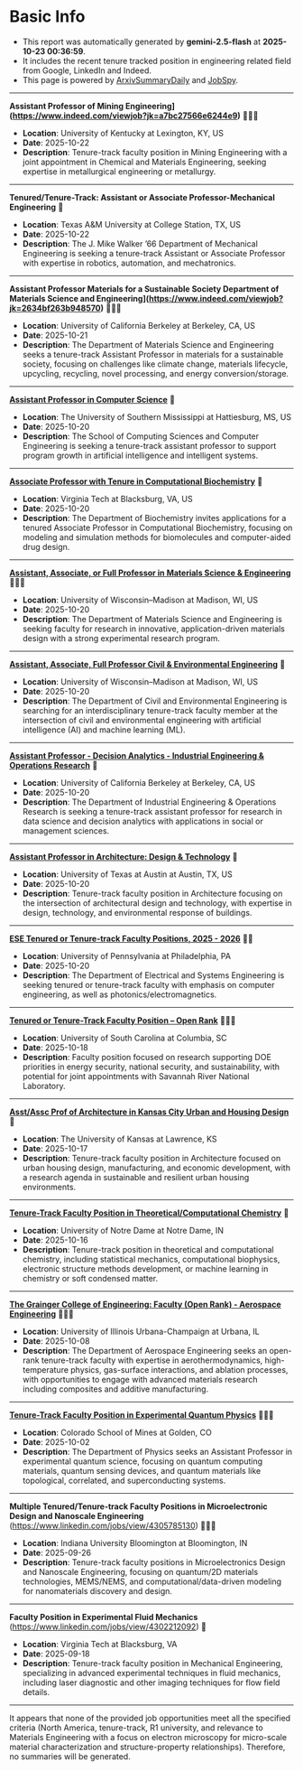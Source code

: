 
# Basic Info
- This report was automatically generated by **gemini-2.5-flash** at **2025-10-23 00:36:59**.  
- It includes the recent tenure tracked position in engineering related field from Google, LinkedIn and Indeed.  
- This page is powered by [ArxivSummaryDaily](https://github.com/dong-zehao/ArxivSummaryDaily) and [JobSpy](https://github.com/speedyapply/JobSpy).
---
**Assistant Professor of Mining Engineering](https://www.indeed.com/viewjob?jk=a7bc27566e6244e9)** 🌟🌟🌟
- **Location**: University of Kentucky at Lexington, KY, US
- **Date**: 2025-10-22
- **Description**: Tenure-track faculty position in Mining Engineering with a joint appointment in Chemical and Materials Engineering, seeking expertise in metallurgical engineering or metallurgy.
---
**Tenured/Tenure-Track: Assistant or Associate Professor-Mechanical Engineering** 🌟
- **Location**: Texas A&M University at College Station, TX, US
- **Date**: 2025-10-22
- **Description**: The J. Mike Walker ’66 Department of Mechanical Engineering is seeking a tenure-track Assistant or Associate Professor with expertise in robotics, automation, and mechatronics.
---
**Assistant Professor Materials for a Sustainable Society Department of Materials Science and Engineering](https://www.indeed.com/viewjob?jk=2634bf263b948570)** 🌟🌟🌟
- **Location**: University of California Berkeley at Berkeley, CA, US
- **Date**: 2025-10-21
- **Description**: The Department of Materials Science and Engineering seeks a tenure-track Assistant Professor in materials for a sustainable society, focusing on challenges like climate change, materials lifecycle, upcycling, recycling, novel processing, and energy conversion/storage.
---
**[Assistant Professor in Computer Science](https://www.indeed.com/viewjob?jk=9ea105fb061f58e4)** 🌟
- **Location**: The University of Southern Mississippi at Hattiesburg, MS, US
- **Date**: 2025-10-20
- **Description**: The School of Computing Sciences and Computer Engineering is seeking a tenure-track assistant professor to support program growth in artificial intelligence and intelligent systems.
---
**[Associate Professor with Tenure in Computational Biochemistry](https://www.indeed.com/viewjob?jk=3f798b10534fc018)** 🌟
- **Location**: Virginia Tech at Blacksburg, VA, US
- **Date**: 2025-10-20
- **Description**: The Department of Biochemistry invites applications for a tenured Associate Professor in Computational Biochemistry, focusing on modeling and simulation methods for biomolecules and computer-aided drug design.
---
**[Assistant, Associate, or Full Professor in Materials Science & Engineering](https://www.indeed.com/viewjob?jk=470b941ded950b29)** 🌟🌟🌟
- **Location**: University of Wisconsin–Madison at Madison, WI, US
- **Date**: 2025-10-20
- **Description**: The Department of Materials Science and Engineering is seeking faculty for research in innovative, application-driven materials design with a strong experimental research program.
---
**[Assistant, Associate, Full Professor Civil & Environmental Engineering](https://www.indeed.com/viewjob?jk=32a220fe03bcc40a)** 🌟
- **Location**: University of Wisconsin–Madison at Madison, WI, US
- **Date**: 2025-10-20
- **Description**: The Department of Civil and Environmental Engineering is searching for an interdisciplinary tenure-track faculty member at the intersection of civil and environmental engineering with artificial intelligence (AI) and machine learning (ML).
---
**[Assistant Professor - Decision Analytics - Industrial Engineering & Operations Research](https://www.indeed.com/viewjob?jk=5ff09acf45ded05a)** 🌟
- **Location**: University of California Berkeley at Berkeley, CA, US
- **Date**: 2025-10-20
- **Description**: The Department of Industrial Engineering & Operations Research is seeking a tenure-track assistant professor for research in data science and decision analytics with applications in social or management sciences.
---
**[Assistant Professor in Architecture: Design & Technology](https://www.indeed.com/viewjob?jk=7e77b253b6b075ea)** 🌟
- **Location**: University of Texas at Austin at Austin, TX, US
- **Date**: 2025-10-20
- **Description**: Tenure-track faculty position in Architecture focusing on the intersection of architectural design and technology, with expertise in design, technology, and environmental response of buildings.
---
**[ESE Tenured or Tenure-track Faculty Positions, 2025 - 2026](https://www.linkedin.com/jobs/view/4316003424)** 🌟🌟
- **Location**: University of Pennsylvania at Philadelphia, PA
- **Date**: 2025-10-20
- **Description**: The Department of Electrical and Systems Engineering is seeking tenured or tenure-track faculty with emphasis on computer engineering, as well as photonics/electromagnetics.
---
**[Tenured or Tenure-Track Faculty Position – Open Rank](https://www.linkedin.com/jobs/view/4316820469)** 🌟🌟🌟
- **Location**: University of South Carolina at Columbia, SC
- **Date**: 2025-10-18
- **Description**: Faculty position focused on research supporting DOE priorities in energy security, national security, and sustainability, with potential for joint appointments with Savannah River National Laboratory.
---
**[Asst/Assc Prof of Architecture in Kansas City Urban and Housing Design](https://www.linkedin.com/jobs/view/4316384221)** 🌟
- **Location**: The University of Kansas at Lawrence, KS
- **Date**: 2025-10-17
- **Description**: Tenure-track faculty position in Architecture focused on urban housing design, manufacturing, and economic development, with a research agenda in sustainable and resilient urban housing environments.
---
**[Tenure-Track Faculty Position in Theoretical/Computational Chemistry](https://www.linkedin.com/jobs/view/4283449322)** 🌟
- **Location**: University of Notre Dame at Notre Dame, IN
- **Date**: 2025-10-16
- **Description**: Tenure-track position in theoretical and computational chemistry, including statistical mechanics, computational biophysics, electronic structure methods development, or machine learning in chemistry or soft condensed matter.
---
**[The Grainger College of Engineering: Faculty (Open Rank) - Aerospace Engineering](https://www.linkedin.com/jobs/view/4312390113)** 🌟🌟🌟
- **Location**: University of Illinois Urbana-Champaign at Urbana, IL
- **Date**: 2025-10-08
- **Description**: The Department of Aerospace Engineering seeks an open-rank tenure-track faculty with expertise in aerothermodynamics, high-temperature physics, gas-surface interactions, and ablation processes, with opportunities to engage with advanced materials research including composites and additive manufacturing.
---
**[Tenure-Track Faculty Position in Experimental Quantum Physics](https://www.linkedin.com/jobs/view/4308282913)** 🌟🌟🌟
- **Location**: Colorado School of Mines at Golden, CO
- **Date**: 2025-10-02
- **Description**: The Department of Physics seeks an Assistant Professor in experimental quantum science, focusing on quantum computing materials, quantum sensing devices, and quantum materials like topological, correlated, and superconducting systems.
---
**Multiple Tenured/Tenure-track Faculty Positions in Microelectronic Design and Nanoscale Engineering** (https://www.linkedin.com/jobs/view/4305785130) 🌟🌟🌟
- **Location**: Indiana University Bloomington at Bloomington, IN
- **Date**: 2025-09-26
- **Description**: Tenure-track faculty positions in Microelectronics Design and Nanoscale Engineering, focusing on quantum/2D materials technologies, MEMS/NEMS, and computational/data-driven modeling for nanomaterials discovery and design.
---
**Faculty Position in Experimental Fluid Mechanics** (https://www.linkedin.com/jobs/view/4302212092) 🌟
- **Location**: Virginia Tech at Blacksburg, VA
- **Date**: 2025-09-18
- **Description**: Tenure-track faculty position in Mechanical Engineering, specializing in advanced experimental techniques in fluid mechanics, including laser diagnostic and other imaging techniques for flow field details.
---
It appears that none of the provided job opportunities meet all the specified criteria (North America, tenure-track, R1 university, and relevance to Materials Engineering with a focus on electron microscopy for micro-scale material characterization and structure-property relationships). Therefore, no summaries will be generated.
